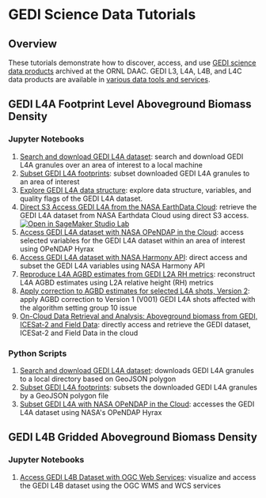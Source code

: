 # GEDI Science Data Tutorials

## Overview      
These tutorials demonstrate how to discover, access, and use [GEDI science data products](docs/datasets.md) archived at the ORNL DAAC. GEDI L3, L4A, L4B, and L4C data products are available in [various data tools and services](docs/services.md).

## GEDI L4A Footprint Level Aboveground Biomass Density
### Jupyter Notebooks 
1. [Search and download GEDI L4A dataset](notebooks/gedi_l4a_search_download.ipynb): search and download GEDI L4A granules over an area of interest to a local machine
1. [Subset GEDI L4A footprints](notebooks/gedi_l4a_subsets.ipynb): subset downloaded GEDI L4A granules to an area of interest
1. [Explore GEDI L4A data structure](notebooks/gedi_l4a_exploring_data.ipynb): explore data structure, variables, and quality flags of the GEDI L4A dataset. 
1. [Direct S3 Access GEDI L4A from the NASA EarthData Cloud](notebooks/gedi_l4a_direct_s3_access.ipynb): retrieve the GEDI L4A dataset from NASA Earthdata Cloud using direct S3 access. [![Open in SageMaker Studio Lab](https://studiolab.sagemaker.aws/studiolab.svg)](https://studiolab.sagemaker.aws/import/github/ornldaac/gedi_tutorials/blob/main/gedi_l4a_direct_s3_access.ipynb)
1. [Access GEDI L4A dataset with NASA OPeNDAP in the Cloud](notebooks/gedi_l4a_access_hyrax.ipynb): access selected variables for the GEDI L4A dataset within an area of interest using OPeNDAP Hyrax 
1. [Access GEDI L4A dataset with NASA Harmony API](notebooks/gedi_l4a_harmony.ipynb): direct access and subset the GEDI L4A variables using NASA Harmony API 
1. [Reproduce L4A AGBD estimates from GEDI L2A RH metrics](notebooks/gedi_reconstruct_AGBD_L2A_metrics.ipynb): reconstruct L4A AGBD estimates using L2A relative height (RH) metrics
1. [Apply correction to AGBD estimates for selected L4A shots, Version 2](notebooks/gedi_l4a_correct_V002_01.ipynb): apply AGBD correction to Version 1 (V001) GEDI L4A shots affected with the algorithm setting group 10 issue
1. [On-Cloud Data Retrieval and Analysis: Aboveground biomass from GEDI, ICESat-2 and Field Data](notebooks/gedi_icesat2_field_cloud.ipynb): directly access and retrieve the GEDI dataset, ICESat-2 and Field Data in the cloud

### Python Scripts
1. [Search and download GEDI L4A dataset](scripts/gedi_l4a_search_download.py): downloads GEDI L4A granules to a local directory based on GeoJSON polygon 
1. [Subset GEDI L4A footprints](scripts/gedi_l4a_subsets.py): subsets the downloaded GEDI L4A granules by a GeoJSON polygon file
1. [Subset GEDI L4A with NASA OPeNDAP in the Cloud](scripts/gedi_l4a_hyrax.py): accesses the GEDI L4A dataset using NASA's OPeNDAP Hyrax

## GEDI L4B Gridded Aboveground Biomass Density
### Jupyter Notebooks
1. [Access GEDI L4B Dataset with OGC Web Services](notebooks/gedi_l4b_ogc.ipynb): visualize and access the GEDI L4B dataset using the OGC WMS and WCS services

```{include} citation.md
```